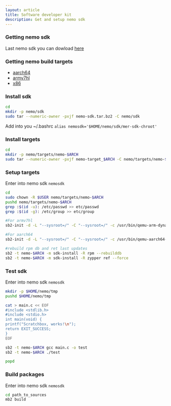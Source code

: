 ```yaml
---
layout: article
title: Software developer kit
description: Get and setup nemo sdk
---
```


### Getting nemo sdk

Last nemo sdk you can dowload [here](https://yadi.sk/d/8GKbU0XbWW5_qw)

### Getting nemo build targets

* [aarch64](https://yadi.sk/d/nLqyIfFigcsfTA)
* [armv7hl](https://yadi.sk/d/hgKlglpnLugNvQ)
* [x86](https://yadi.sk/d/hwV22opW6fklAA)

### Install sdk

```bash
cd 
mkdir -p nemo/sdk
sudo tar --numeric-owner -pxjf nemo-sdk.tar.bz2 -C nemo/sdk
```

Add into you ~/.bashrc `alias nemosdk='$HOME/nemo/sdk/mer-sdk-chroot'`

### Install targets

```bash
cd
mkdir -p nemo/targets/nemo-$ARCH
sudo tar --numeric-owner -pxjf nemo-target_$ARCH -C nemo/targets/nemo-$ARCH
```

### Setup targets
Enter into nemo sdk `nemosdk` 

```bash
cd
sudo chown -R $USER nemo/targets/nemo-$ARCH
pushd nemo/targets/nemo-$ARCH
grep :$(id -u): /etc/passwd >> etc/passwd
grep :$(id -g): /etc/group >> etc/group

#For armv7hl
sb2-init -d -L "--sysroot=/" -C "--sysroot=/" -c /usr/bin/qemu-arm-dynamic -m sdk-build -n -N -t / nemo-$ARCH /opt/cross/bin/$ARCH-meego-linux-gnueabi-gcc

#For aarch64
sb2-init -d -L "--sysroot=/" -C "--sysroot=/" -c /usr/bin/qemu-aarch64-dynamic -m sdk-build -n -N -t / nemo-$ARCH /opt/cross/bin/$ARCH-meego-linux-gnueabi-gcc

#rebuild rpm db and ret last updates
sb2 -t nemo-$ARCH -m sdk-install -R rpm --rebuilddb
sb2 -t nemo-$ARCH -m sdk-install -R zypper ref --force
```

### Test sdk
Enter into nemo sdk `nemosdk` 

```bash
mkdir -p $HOME/nemo/tmp
pushd $HOME/nemo/tmp

cat > main.c << EOF
#include <stdlib.h>
#include <stdio.h>
int main(void) {
printf("Scratchbox, works!\n");
return EXIT_SUCCESS;
}
EOF

sb2 -t nemo-$ARCH gcc main.c -o test
sb2 -t nemo-$ARCH ./test

popd
```

### Build packages
Enter into nemo sdk `nemosdk` 

```bash
cd path_to_sources
mb2 build
```
